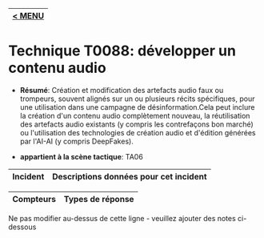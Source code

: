 |[< MENU](../../README.md)|
|---|
# Technique T0088: développer un contenu audio

* **Résumé**: Création et modification des artefacts audio faux ou trompeurs, souvent alignés sur un ou plusieurs récits spécifiques, pour une utilisation dans une campagne de désinformation.Cela peut inclure la création d'un contenu audio complètement nouveau, la réutilisation des artefacts audio existants (y compris les contrefaçons bon marché) ou l'utilisation des technologies de création audio et d'édition générées par l'AI-AI (y compris DeepFakes).

* **appartient à la scène tactique**: TA06


|Incident |Descriptions données pour cet incident |
|-------- |-------------------- |



|Compteurs |Types de réponse |
|-------- |-------------- |


Ne pas modifier au-dessus de cette ligne - veuillez ajouter des notes ci-dessous